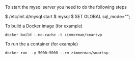 To start the mysql server you need to do the following steps

$ /etc/init.d/mysql start
$ mysql
$ SET GLOBAL sql_mode="";

To build a Docker image (for example)

  `docker build --no-cache -t zimmerman/smartvp` 

To run the a container (for example)

  `docker run  -p 5000:5000 --rm zimmerman/smartvp`
  
